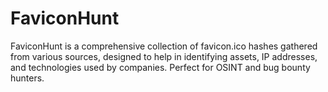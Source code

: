 # FaviconHunt
FaviconHunt is a comprehensive collection of favicon.ico hashes gathered from various sources, designed to help in identifying assets, IP addresses, and technologies used by companies. Perfect for OSINT and bug bounty hunters.
